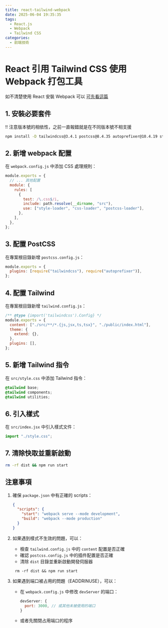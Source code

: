 ```yaml
---
title: react-tailwind-webpack
date: 2025-06-04 19:35:35
tags:
  - React.js
  - Webpack
  - Tailwind CSS
categories:
  - 前端技術
---
```


# React 引用 Tailwind CSS 使用 Webpack 打包工具

如不清楚使用 React 安裝 Webpack 可以 [可先看這篇](https://jmihuang.github.io/blog/2025/05/31/React-with-webpack/)

## 1. 安裝必要套件

!! 注意版本號的相依性，之前一直報錯就是在不同版本號不相支援

```bash
npm install -D tailwindcss@3.4.1 postcss@8.4.35 autoprefixer@10.4.19 style-loader css-loader postcss-loader
```

## 2. 新增 webpack 配置

在 `webpack.config.js` 中添加 CSS 處理規則：

```js
module.exports = {
  // ... 其他配置
  module: {
    rules: [
      {
        test: /\.css$/i,
        include: path.resolve(__dirname, "src"),
        use: ["style-loader", "css-loader", "postcss-loader"],
      },
    ],
  },
};
```

## 3. 配置 PostCSS

在專案根目錄新增 `postcss.config.js`：

```js
module.exports = {
  plugins: [require("tailwindcss"), require("autoprefixer")],
};
```

## 4. 配置 Tailwind

在專案根目錄新增 `tailwind.config.js`：

```js
/** @type {import('tailwindcss').Config} */
module.exports = {
  content: ["./src/**/*.{js,jsx,ts,tsx}", "./public/index.html"],
  theme: {
    extend: {},
  },
  plugins: [],
};
```

## 5. 新增 Tailwind 指令

在 `src/style.css` 中添加 Tailwind 指令：

```css
@tailwind base;
@tailwind components;
@tailwind utilities;
```

## 6. 引入樣式

在 `src/index.jsx` 中引入樣式文件：

```jsx
import "./style.css";
```

## 7. 清除快取並重新啟動

```bash
rm -rf dist && npm run start
```

## 注意事項

1. 確保 `package.json` 中有正確的 scripts：

   ```json
   {
     "scripts": {
       "start": "webpack serve --mode development",
       "build": "webpack --mode production"
     }
   }
   ```

2. 如果遇到樣式不生效的問題，可以：

   - 檢查 `tailwind.config.js` 中的 `content` 配置是否正確
   - 確認 `postcss.config.js` 中的插件配置是否正確
   - 清除 `dist` 目錄並重新啟動開發伺服器

   ```
    rm -rf dist && npm run start
   ```

3. 如果遇到端口被占用的問題（EADDRINUSE），可以：
   - 在 `webpack.config.js` 中修改 `devServer` 的端口：
     ```js
     devServer: {
       port: 3000, // 或其他未被使用的端口
     }
     ```
   - 或者先關閉占用端口的程序
